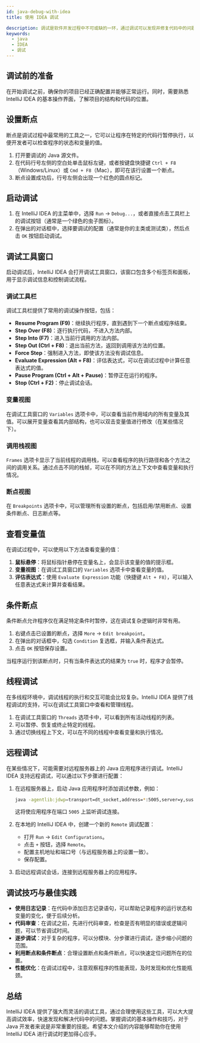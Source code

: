 ```yaml
---
id: java-debug-with-idea
title: 使用 IDEA 调试

description: 调试是软件开发过程中不可或缺的一环，通过调试可以发现并修复代码中的问题，提高代码质量和程序的稳定性。
keywords:
  - java
  - IDEA
  - 调试
---
```


## 调试前的准备

在开始调试之前，确保你的项目已经正确配置并能够正常运行。同时，需要熟悉 IntelliJ IDEA 的基本操作界面，了解项目的结构和代码的位置。

## 设置断点

断点是调试过程中最常用的工具之一，它可以让程序在特定的代码行暂停执行，以便开发者可以检查程序的状态和变量的值。

1. 打开要调试的 Java 源文件。
2. 在代码行号左侧的空白处单击鼠标左键，或者按键盘快捷键 `Ctrl + F8`（Windows/Linux）或 `Cmd + F8`（Mac），即可在该行设置一个断点。
3. 断点设置成功后，行号左侧会出现一个红色的圆点标记。

## 启动调试

1. 在 IntelliJ IDEA 的主菜单中，选择 `Run` -> `Debug...`，或者直接点击工具栏上的调试按钮（通常是一个绿色的虫子图标）。
2. 在弹出的对话框中，选择要调试的配置（通常是你的主类或测试类），然后点击 `OK` 按钮启动调试。

## 调试工具窗口

启动调试后，IntelliJ IDEA 会打开调试工具窗口，该窗口包含多个标签页和面板，用于显示调试信息和控制调试流程。

### 调试工具栏

调试工具栏提供了常用的调试操作按钮，包括：

- **Resume Program (F9)**：继续执行程序，直到遇到下一个断点或程序结束。
- **Step Over (F8)**：逐行执行代码，不进入方法内部。
- **Step Into (F7)**：进入当前行调用的方法内部。
- **Step Out (Ctrl + F8)**：退出当前方法，返回到调用该方法的位置。
- **Force Step**：强制进入方法，即使该方法没有调试信息。
- **Evaluate Expression (Alt + F8)**：评估表达式，可以在调试过程中计算任意表达式的值。
- **Pause Program (Ctrl + Alt + Pause)**：暂停正在运行的程序。
- **Stop (Ctrl + F2)**：停止调试会话。

### 变量视图

在调试工具窗口的 `Variables` 选项卡中，可以查看当前作用域内的所有变量及其值。可以展开变量查看其内部结构，也可以双击变量值进行修改（在某些情况下）。

### 调用栈视图

`Frames` 选项卡显示了当前线程的调用栈，可以查看程序的执行路径和各个方法之间的调用关系。通过点击不同的栈帧，可以在不同的方法上下文中查看变量和执行情况。

### 断点视图

在 `Breakpoints` 选项卡中，可以管理所有设置的断点，包括启用/禁用断点、设置条件断点、日志断点等。

## 查看变量值

在调试过程中，可以使用以下方法查看变量的值：

1. **鼠标悬停**：将鼠标指针悬停在变量名上，会显示该变量的值的提示框。
2. **变量视图**：在调试工具窗口的 `Variables` 选项卡中查看变量的值。
3. **评估表达式**：使用 `Evaluate Expression` 功能（快捷键 `Alt + F8`），可以输入任意表达式来计算并查看结果。

## 条件断点

条件断点允许程序仅在满足特定条件时暂停，这在调试复杂逻辑时非常有用。

1. 右键点击已设置的断点，选择 `More` -> `Edit breakpoint`。
2. 在弹出的对话框中，勾选 `Condition` 复选框，并输入条件表达式。
3. 点击 `OK` 按钮保存设置。

当程序运行到该断点时，只有当条件表达式的结果为 `true` 时，程序才会暂停。

## 线程调试

在多线程环境中，调试线程的执行和交互可能会比较复杂。IntelliJ IDEA 提供了线程调试的支持，可以在调试工具窗口中查看和管理线程。

1. 在调试工具窗口的 `Threads` 选项卡中，可以看到所有活动线程的列表。
2. 可以暂停、恢复或终止特定的线程。
3. 通过切换线程上下文，可以在不同的线程中查看变量和执行情况。

## 远程调试

在某些情况下，可能需要对远程服务器上的 Java 应用程序进行调试。IntelliJ IDEA 支持远程调试，可以通过以下步骤进行配置：

1. 在远程服务器上，启动 Java 应用程序时添加调试参数，例如：

   ```bash
   java -agentlib:jdwp=transport=dt_socket,address=*:5005,server=y,suspend=n -jar your-application.jar
   ```

   这将使应用程序在端口 `5005` 上监听调试连接。

2. 在本地的 IntelliJ IDEA 中，创建一个新的 `Remote` 调试配置：

   - 打开 `Run` -> `Edit Configurations`。
   - 点击 `+` 按钮，选择 `Remote`。
   - 配置主机地址和端口号（与远程服务器上的设置一致）。
   - 保存配置。

3. 启动远程调试会话，连接到远程服务器上的应用程序。

## 调试技巧与最佳实践

- **使用日志记录**：在代码中添加日志记录语句，可以帮助记录程序的运行状态和变量的变化，便于后续分析。
- **代码审查**：在调试之前，先进行代码审查，检查是否有明显的错误或逻辑问题，可以节省调试时间。
- **逐步调试**：对于复杂的程序，可以分模块、分步骤进行调试，逐步缩小问题的范围。
- **利用断点和条件断点**：合理设置断点和条件断点，可以快速定位问题所在的位置。
- **性能优化**：在调试过程中，注意观察程序的性能表现，及时发现和优化性能瓶颈。

## 总结

IntelliJ IDEA 提供了强大而灵活的调试工具，通过合理使用这些工具，可以大大提高调试效率，快速发现和解决代码中的问题。掌握调试的基本操作和技巧，对于 Java 开发者来说是非常重要的技能。希望本文介绍的内容能够帮助你在使用 IntelliJ IDEA 进行调试时更加得心应手。
